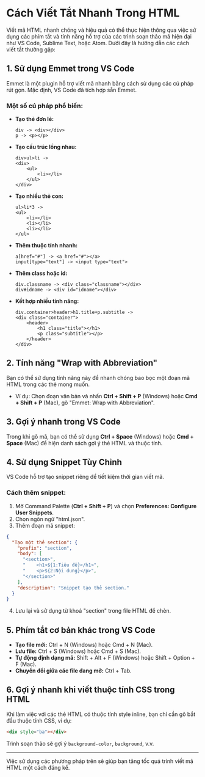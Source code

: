 # Cách Viết Tắt Nhanh Trong HTML

Viết mã HTML nhanh chóng và hiệu quả có thể thực hiện thông qua việc sử dụng các phím tắt và tính năng hỗ trợ của các trình soạn thảo mã hiện đại như VS Code, Sublime Text, hoặc Atom. Dưới đây là hướng dẫn các cách viết tắt thường gặp:

## 1. Sử dụng Emmet trong VS Code
Emmet là một plugin hỗ trợ viết mã nhanh bằng cách sử dụng các cú pháp rút gọn. Mặc định, VS Code đã tích hợp sẵn Emmet.

### Một số cú pháp phổ biến:

- **Tạo thẻ đơn lẻ:**
  ```
  div -> <div></div>
  p -> <p></p>
  ```

- **Tạo cấu trúc lồng nhau:**
  ```
  div>ul>li ->
  <div>
      <ul>
          <li></li>
      </ul>
  </div>
  ```

- **Tạo nhiều thẻ con:**
  ```
  ul>li*3 ->
  <ul>
      <li></li>
      <li></li>
      <li></li>
  </ul>
  ```

- **Thêm thuộc tính nhanh:**
  ```
  a[href="#"] -> <a href="#"></a>
  input[type="text"] -> <input type="text">
  ```

- **Thêm class hoặc id:**
  ```
  div.classname -> <div class="classname"></div>
  div#idname -> <div id="idname"></div>
  ```

- **Kết hợp nhiều tính năng:**
  ```
  div.container>header>h1.title+p.subtitle ->
  <div class="container">
      <header>
          <h1 class="title"></h1>
          <p class="subtitle"></p>
      </header>
  </div>
  ```

## 2. Tính năng "Wrap with Abbreviation"
Bạn có thể sử dụng tính năng này để nhanh chóng bao bọc một đoạn mã HTML trong các thẻ mong muốn.

- Ví dụ: Chọn đoạn văn bản và nhấn **Ctrl + Shift + P** (Windows) hoặc **Cmd + Shift + P** (Mac), gõ "Emmet: Wrap with Abbreviation".

## 3. Gợi ý nhanh trong VS Code
Trong khi gõ mã, bạn có thể sử dụng **Ctrl + Space** (Windows) hoặc **Cmd + Space** (Mac) để hiện danh sách gợi ý thẻ HTML và thuộc tính.

## 4. Sử dụng Snippet Tùy Chỉnh
VS Code hỗ trợ tạo snippet riêng để tiết kiệm thời gian viết mã.

### Cách thêm snippet:
1. Mở Command Palette (**Ctrl + Shift + P**) và chọn **Preferences: Configure User Snippets**.
2. Chọn ngôn ngữ "html.json".
3. Thêm đoạn mã snippet:

```json
{
  "Tạo một thẻ section": {
    "prefix": "section",
    "body": [
      "<section>",
      "    <h1>${1:Tiêu đề}</h1>",
      "    <p>${2:Nội dung}</p>",
      "</section>"
    ],
    "description": "Snippet tạo thẻ section."
  }
}
```

4. Lưu lại và sử dụng từ khoá "section" trong file HTML để chèn.

## 5. Phím tắt cơ bản khác trong VS Code
- **Tạo file mới:** Ctrl + N (Windows) hoặc Cmd + N (Mac).
- **Lưu file:** Ctrl + S (Windows) hoặc Cmd + S (Mac).
- **Tự động định dạng mã:** Shift + Alt + F (Windows) hoặc Shift + Option + F (Mac).
- **Chuyển đổi giữa các file đang mở:** Ctrl + Tab.

## 6. Gợi ý nhanh khi viết thuộc tính CSS trong HTML
Khi làm việc với các thẻ HTML có thuộc tính style inline, bạn chỉ cần gõ bắt đầu thuộc tính CSS, ví dụ:

```html
<div style="ba"></div>
```

Trình soạn thảo sẽ gợi ý `background-color`, `background`, v.v.

---
Việc sử dụng các phương pháp trên sẽ giúp bạn tăng tốc quá trình viết mã HTML một cách đáng kể.
